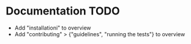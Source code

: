 Documentation TODO
==================

* Add "installationi" to overview
* Add "contributing" > {"guidelines", "running the tests"} to overview
